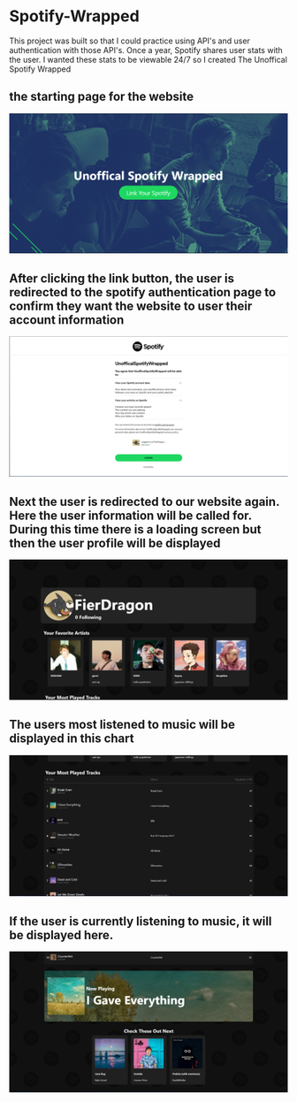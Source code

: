# Spotify-Wrapped

This project was built so that I could practice using API's and user authentication with those API's. Once a year, Spotify shares user stats with the user. I wanted these stats to be viewable 24/7 so I created
The Unoffical Spotify Wrapped

## the starting page for the website

![page 1](images/page1.PNG)

## After clicking the link button, the user is redirected to the spotify authentication page to confirm they want the website to user their account information

![page 2](images/page2.PNG)

## Next the user is redirected to our website again. Here the user information will be called for. During this time there is a loading screen but then the user profile will be displayed

![page 3](images/page3.PNG)

## The users most listened to music will be displayed in this chart

![page 4](images/page4.PNG)

## If the user is currently listening to music, it will be displayed here.

![page 5](images/page5.PNG)
